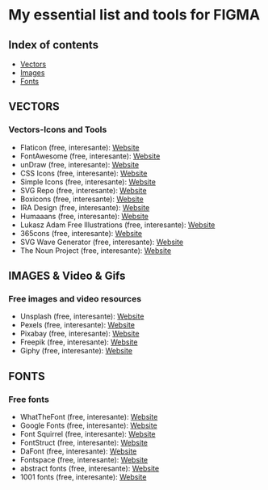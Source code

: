 # My essential list and tools for FIGMA

## Index of contents
* [Vectors](#Vectors)
* [Images](#Images)
* [Fonts](#Images)


## VECTORS
### Vectors-Icons and Tools
* Flaticon (free, interesante): [Website](https://www.flaticon.com/)
* FontAwesome (free, interesante): [Website](https://fontawesome.com/v5/cheatsheet)
* unDraw (free, interesante): [Website](https://undraw.co/)
* CSS Icons (free, interesante): [Website](https://css.gg/)
* Simple Icons (free, interesante): [Website](https://simpleicons.org/)
* SVG Repo (free, interesante): [Website](https://www.svgrepo.com/)
* Boxicons (free, interesante): [Website](https://boxicons.com/)
* IRA Design (free, interesante): [Website](https://iradesign.io/)
* Humaaans (free, interesante): [Website](https://www.humaaans.com/)
* Lukasz Adam Free Illustrations (free, interesante): [Website](https://lukaszadam.com/illustrations)
* 365cons (free, interesante): [Website](http://www.365cons.com/)
* SVG Wave Generator (free, interesante): [Website](https://smooth.ie/)
* The Noun Project (free, interesante): [Website](https://thenounproject.com/)

## IMAGES & Video & Gifs
### Free images and video resources
* Unsplash (free, interesante): [Website](https://unsplash.com/)
* Pexels (free, interesante): [Website](https://www.pexels.com/)
* Pixabay (free, interesante): [Website](https://pixabay.com/)
* Freepik (free, interesante): [Website](https://www.freepik.com/)
* Giphy (free, interesante): [Website](https://giphy.com/explore/free-download)

## FONTS
### Free fonts
* WhatTheFont (free, interesante): [Website](https://www.myfonts.com/WhatTheFont/)
* Google Fonts (free, interesante): [Website](https://fonts.google.com/)
* Font Squirrel (free, interesante): [Website](https://www.fontsquirrel.com/)
* FontStruct (free, interesante): [Website](https://fontstruct.com/)
* DaFont (free, interesante): [Website](https://www.dafont.com/es/)
* Fontspace (free, interesante): [Website](https://www.fontspace.com/)
* abstract fonts (free, interesante): [Website](https://www.abstractfonts.com/)
* 1001 fonts (free, interesante): [Website](https://www.1001fonts.com/)

